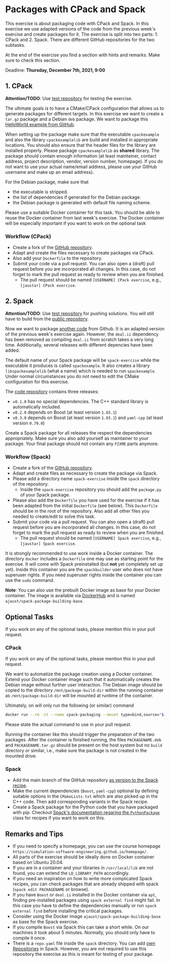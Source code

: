 # Packages with CPack and Spack

This exercise is about packaging code with CPack and Spack. In this exercise we use adapted versions of the code from the previous week's exercise and create packages for it. The exercise is split into two parts: 1. CPack and 2. Spack. There are different GitHub repositories for the two subtasks.

At the end of the exercise you find a section with hints and remarks. Make sure to check this section.

Deadline: **Thursday, December 7th, 2021, 9:00**

## 1. CPack

**Attention/TODO**: Use [test repository](https://github.com/Simulation-Software-Engineering/cpack-exercise-test) for testing the exercise.

The ultimate goals is to have a CMake/CPack configuration that allows us to generate packages for different targets. In this exercise we want to create a `tar.gz` package and a Debian `deb` package. We want to package this [HelloWorld example from GitHub](https://github.com/Simulation-Software-Engineering/cpack-exercise).

When setting up the package make sure that the executable `cpackexample` and also the library `cpackexamplelib` are build and installed in appropriate locations. You should also ensure that the header files for the library are installed properly. Please package `cpackexamplelib` as **shared** library. The package should contain enough information (at least maintainer, contact address, project description, vendor, version number, homepage). If you do not want to use your actual name/email address, please use your GitHub username and make up an email address).

For the Debian package, make sure that

- the executable is stripped.
- the list of dependencies if generated for the Debian package.
- the Debian package is generated with default file naming scheme.

Please use a suitable Docker container for this task. You should be able to reuse the Docker container from last week's exercise. The Docker container will be especially important if you want to work on the optional task

### Workflow (CPack)

- Create a fork of the [GitHub repository](https://github.com/Simulation-Software-Engineering/cpack-exercise).
- Adapt and create the files necessary to create packages via CPack.
- Also add your `Dockerfile` to the repository.
- Submit your code via a pull request. You can also open a (draft) pull request before you are incorporated all changes. In this case, do not forget to mark the pull request as ready to review when you are finished.
    - The pull request should be named `[USERNAME] CPack exercise`, e.g., `[jaustar] CPack exercise`.


## 2. Spack

**Attention/TODO**: Use [test repository](https://github.com/Simulation-Software-Engineering/spack-exercise) for pushing solutions. You will still have to build from the [public repository](https://github.com/Simulation-Software-Engineering/spack-exercise).

Now we want to package [another code](https://github.com/Simulation-Software-Engineering/spack-exercise) from Github. It is an adapted version of the previous week's exercise again. However, the `deal.ii` dependency has been removed as compiling `deal.ii` from scratch takes a very long time. Additionally, several releases with different depencies have been added.

The default name of your Spack package will be `spack-exercise` while the executable it produces is called `spackexample`. It also creates a library  `libspackexamplelib` (what a name) which is needed to run `spackexample`. Under normal circumstances you do not need to edit the CMake configuration for this exercise.

The [code repository](https://github.com/Simulation-Software-Engineering/spack-exercise) contains three releases:

- `v0.1.0` has no special dependencies. The C++ standard library is automatically included.
- `v0.2.0` depends on Boost (at least version `1.65.1`)
- `v0.3.0` depends on Boost (at least version `1.65.1`) and `yaml-cpp` (at least version `0.70.0`)

Create a Spack package for all releases the respect the dependencies appropriately. Make sure you also add yourself as maintainer to your package. Your final package should not contain any `FIXME` parts anymore.

### Workflow (Spack)

- Create a fork of the [GitHub repository](https://github.com/Simulation-Software-Engineering/spack-exercise).
- Adapt and create files as necessary to create the package via Spack.
- Please add a directory name `spack-exercise` inside the `spack` directory of the repository.
    - Inside the `spack-exercise` repository you should add the `package.py` of your Spack package.
- Please also add the `Dockerfile` you have used for the exercise if it has been adapted from the initial `Dockerfile` (see below). This `Dockerfile` should be in the root of the repository. Also add all other files you needed to create/edit to solve this task.
- Submit your code via a pull request. You can also open a (draft) pull request before you are incorporated all changes. In this case, do not forget to mark the pull request as ready to review when you are finished.
    - The pull request should be named `[USERNAME] Spack exercise`, e.g., `[jaustar] Spack exercise`.

It is strongly recommended to use work inside a Docker container. The directory `docker` includes a `Dockerfile` one may use as starting point for the exercise. It will come with Spack preinstalled (but **not** yet completely set up yet). Inside this container you are the `spackbuilder` user who does not have superuser rights. If you need superuser rights inside the container you can use the `sudo` command.

**Note**: You can also use the prebuilt Docker image as base for your Docker container. The image is available via [DockerHub](https://hub.docker.com/repository/docker/ajaust/spack-package-building-base) and is named `ajaust/spack-package-building-base`.

## Optional Tasks

If you work on any of the optional tasks, please mention this in your pull request.

### CPack

If you work on any of the optional tasks, please mention this in your pull request.

We want to automatize the package creation using a Docker container. Extend your Docker container image such that it automatically creates the Debian image without further user interaction. The Debian image should be copied to the directory `/mnt/package-build-dir` within the running container as `/mnt/package-build-dir` will be mounted at runtime of the container.

Ultimately, on will only run the following (or similar) command

```bash
docker run --rm -it --name cpack-packaging --mount type=bind,source="$(pwd)",target=/mnt/package-build-dir IMAGENAME
```

Please state the actual command to use in your pull request.

Running the container like this should trigger the preparation of the two packages. After the container is finished running, the files `PACKAGENAME.deb` and `PACKAGENAME.tar.gz` should be present on the host system but no `build` directory or similar, i.e., make sure the package is not created in the mounted drive.

### Spack

- Add the main branch of the GitHub repository [as version to the Spack recipe](https://spack.readthedocs.io/en/latest/packaging_guide.html#git).
- Make the current dependencies (`Boost`, `yaml-cpp`) optional by defining suitable options in the `CMakeLists.txt` which are also picked up in the C++ code. Then add corresponding variants in the Spack recipe.
- Create a Spack package for the Python code that you have packaged with pip. Checkout [Spack's documentation regaring the `PythonPackage`](https://spack.readthedocs.io/en/latest/build_systems/pythonpackage.html)  class for recipes if you want to work on this.

## Remarks and Tips

- If you need to specify a homepage, you can use the course homepage `https://simulation-software-engineering.github.io/homepage/`.
- All parts of the exercise should be ideally done on Docker container based on Ubuntu 20.04.
- If you are in a container and your libraries in `/usr/local/lib` are not found, you can extend the `LD_LIBRARY_PATH` accordingly.
- If you need an inspiration on how to write more complicated Spack recipes, you can check packages that are already shipped with spack (`spack edit PACKAGENAME` or browse).
- If you have `Boost` or `deal.ii` installed in the Docker container via `apt`, finding pre-installed packages using `spack external find` might fail. In this case you have to define the dependencies manually or run `spack external find` before installing the critical packages.
- Consider using the Docker image `ajaust/spack-package-building-base` as base for the Spack exercise.
- If you compile `Boost` via Spack this can take a short while. On our machines it took about 5 minutes. Normally, you should only have to compile it once.
- There is a `repo.yaml` file inside the `spack` directory. You can add [own Repositories](https://spack.readthedocs.io/en/latest/repositories.html) in Spack. However, you are not required to use this repository the exercise as this is meant for testing of your package.
